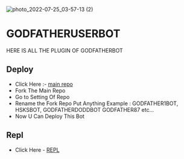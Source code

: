 ![photo_2022-07-25_03-57-13 (2)](https://user-images.githubusercontent.com/87700009/181433209-1fad77d6-d777-4d18-9dc7-4574256c2c0c.jpg)
# GODFATHERUSERBOT
HERE IS ALL THE PLUGIN OF GODFATHERBOT

## Deploy 
- Click Here :- [main repo](https://github.com/godfatherakkii/GODFATHERBOT)
- Fork The Main Repo 
- Go to Setting Of Repo 
- Rename the Fork Repo Put Anything Example : GODFATHER1BOT, HSKSBOT, GODFATHERDODDBOT GODFATHER87 etc...
- Now U Can Deploy This Bot

## Repl
- Click Here - [REPL](https://replit.com/@godfatherakkii/GODFATHERBOT#main.py)
